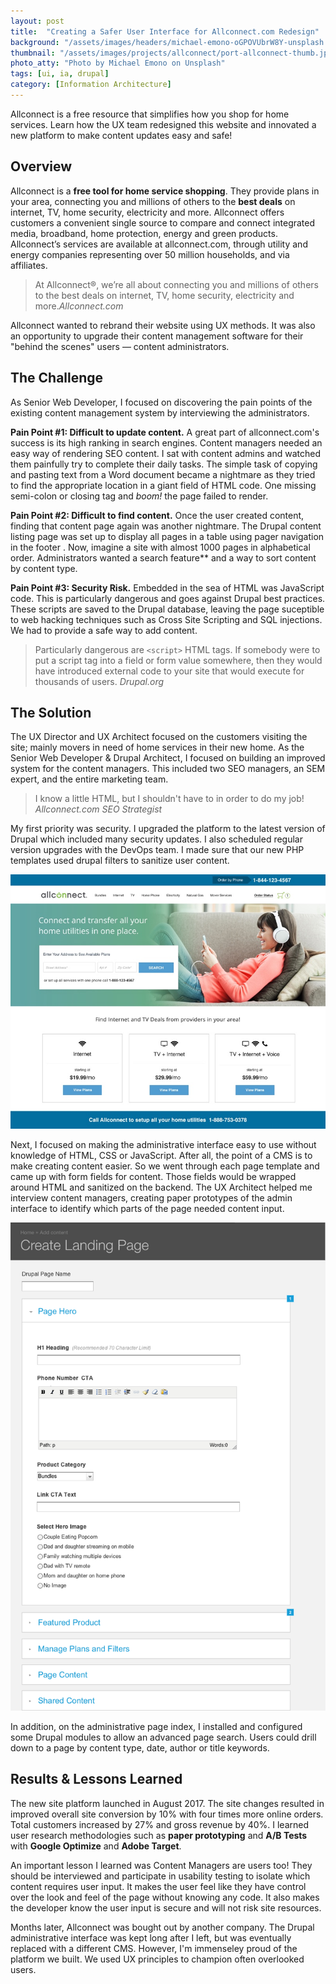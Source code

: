 ```yaml
---
layout: post
title:  "Creating a Safer User Interface for Allconnect.com Redesign"
background: "/assets/images/headers/michael-emono-oGPOVUbrW8Y-unsplash.jpg"
thumbnail: "/assets/images/projects/allconnect/port-allconnect-thumb.jpg"
photo_atty: "Photo by Michael Emono on Unsplash"
tags: [ui, ia, drupal]
category: [Information Architecture]
---
```


Allconnect is a free resource that simplifies how you shop for home services. Learn how the UX team redesigned this website and innovated a new platform to make content updates easy and safe!

## Overview
Allconnect is a **free tool for home service shopping**. They provide plans in your area, connecting you and millions of others to the **best deals** on internet, TV, home security, electricity and more. Allconnect offers customers a convenient single source to compare and connect integrated media, broadband, home protection, energy and green products. Allconnect’s services are available at allconnect.com, through utility and energy companies representing over 50 million households, and via affiliates.

> At Allconnect®, we’re all about connecting you and millions of others to the best deals on internet, TV, home security, electricity and more.<cite>Allconnect.com</cite>

Allconnect wanted to rebrand their website using UX methods. It was also an opportunity to upgrade their content management software for their "behind the scenes" users &mdash; content administrators.

## The Challenge
As Senior Web Developer, I focused on discovering the pain points of the existing content management system by interviewing the administrators.

**Pain Point #1: Difficult to update content.** A great part of allconnect.com's success is its high ranking in search engines. Content managers needed an easy way of rendering SEO content. I sat with content admins and watched them painfully try to complete their daily tasks. The simple task of copying and pasting text from a Word document became a nightmare as they tried to find the appropriate location in a giant field of HTML code. One missing semi-colon or closing tag and _boom!_ the page failed to render.

**Pain Point #2: Difficult to find content.** Once the user created content, finding that content page again was another nightmare. The Drupal content listing page was set up to display all pages in a table using pager navigation in the footer . Now, imagine a site with almost 1000 pages in alphabetical order. Administrators wanted a search feature** and a way to sort content by content type.

**Pain Point #3: Security Risk.** Embedded in the sea of HTML was JavaScript code. This is particularly dangerous and goes against Drupal best practices. These scripts are saved to the Drupal database, leaving the page suceptible to web hacking techniques such as Cross Site Scripting and SQL injections. We had to provide a safe way to add content.

> Particularly dangerous are `<script>` HTML tags. If somebody were to put a script tag into a field or form value somewhere, then they would have introduced external code to your site that would execute for thousands of users. <cite>Drupal.org</cite>

## The Solution
The UX Director and UX Architect focused on the customers visiting the site; mainly movers in need of home services in their new home. As the Senior Web Developer & Drupal Architect, I focused on building an improved system for the content managers. This included two SEO managers, an SEM expert, and the entire marketing team.

> I know a little HTML, but I shouldn't have to in order to do my job! <cite>Allconnect.com SEO Strategist</cite>

My first priority was security. I upgraded the platform to the latest version of Drupal which included many security updates. I also scheduled regular version upgrades with the DevOps team. I made sure that our new PHP templates used drupal filters to sanitize user content.

![Allconnect.com homepage - header with admin page labels](/assets/images/projects/allconnect/port-allconnect-800.jpg)

Next, I focused on making the administrative interface easy to use without knowledge of HTML, CSS or JavaScript. After all, the point of a CMS is to make creating content easier. So we went through each page template and came up with form fields for content. Those fields would be wrapped around HTML and sanitized on the backend. The UX Architect helped me interview content managers, creating paper prototypes of the admin interface to identify which parts of the page needed content input.

![Homepage behind the scenes - header admin page configuration](/assets/images/projects/allconnect/ac-drupal_-_product_landing_page_-_page_hero.png)

In addition, on the administrative page index, I installed and configured some Drupal modules to allow an advanced page search. Users could drill down to a page by content type, date, author or title keywords.

## Results & Lessons Learned
The new site platform launched in August 2017. The site changes resulted in improved overall site conversion by 10% with four times more online orders. Total customers increased by 27% and gross revenue by 40%. I learned user research methodologies such as **paper prototyping** and **A/B Tests** with **Google Optimize** and **Adobe Target**.

An important lesson I learned was Content Managers are users too! They should be interviewed and participate in usability testing to isolate which content requires user input. It makes the user feel like they have control over the look and feel of the page without knowing any code. It also makes the developer know the user input is secure and will not risk site resources.

Months later, Allconnect was bought out by another company. The Drupal administrative interface was kept long after I left, but was eventually replaced with a different CMS. However, I'm immenseley proud of the platform we built. We used UX principles to champion often overlooked users.
